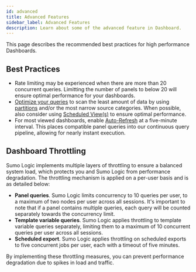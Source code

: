 ```yaml
---
id: advanced
title: Advanced Features
sidebar_label: Advanced Features
description: Learn about some of the advanced feature in Dashboard.
---
```


This page describes the recommended best practices for high performance Dashboards.

## Best Practices

- Rate limiting may be experienced when there are more than 20 concurrent queries. Limitting the number of panels to below 20 will ensure optimal performance for your dashboards. 
- [Optimize your queries](/docs/search/optimize-search-performance/) to scan the least amount of data by using [partitions](/docs/search/optimize-search-partitions/) and/or the most narrow source categories. When possible, also consider using [Scheduled View(s)](/docs/manage/scheduled-views/) to ensure optimal performance.
- For most viewed dashboards, enable [Auto-Refresh](/docs/dashboards/about/#auto-refresh) at a five-minute interval. This places compatible panel queries into our continuous query pipeline, allowing for nearly instant execution.

## Dashboard Throttling

Sumo Logic implements multiple layers of throttling to ensure a balanced system load, which protects you and Sumo Logic from performance degradation. The throttling mechanism is applied on a per-user basis and is as detailed below:

- **Panel queries**. Sumo Logic limits concurrency to 10 queries per user, to a maximum of two nodes per user across all sessions. It's important to note that if a panel contains multiple queries, each query will be counted separately towards the concurrency limit.
- **Template variable queries**. Sumo Logic applies throttling to template variable queries separately, limiting them to a maximum of 10 concurrent queries per user across all sessions.
- **Scheduled export**. Sumo Logic applies throttling on scheduled exports to five concurrent jobs per user, each with a timeout of five minutes.

By implementing these throttling measures, you can prevent performance degradation due to spikes in load and traffic.
